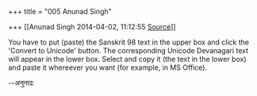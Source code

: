 +++
title = "005 Anunad Singh"

+++
[[Anunad Singh	2014-04-02, 11:12:55 [Source](https://groups.google.com/g/samskrita/c/4HyvHGJXgSk)]]



You have to put (paste) the Sanskrit 98 text in the upper box and click the 'Convert to Unicode' button. The corresponding Unicode Devanagari text will appear in the lower box. Select and copy it (the text in the lower box) and paste it whereever you want (for example, in MS Office).  

  

--अनुनादः  

